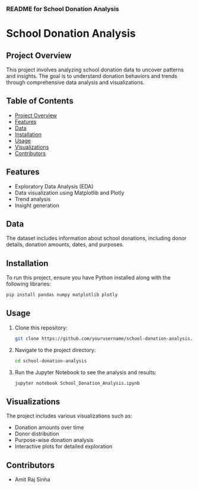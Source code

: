 ### README for School Donation Analysis

# School Donation Analysis

## Project Overview
This project involves analyzing school donation data to uncover patterns and insights. The goal is to understand donation behaviors and trends through comprehensive data analysis and visualizations.

## Table of Contents
- [Project Overview](#project-overview)
- [Features](#features)
- [Data](#data)
- [Installation](#installation)
- [Usage](#usage)
- [Visualizations](#visualizations)
- [Contributors](#contributors)

## Features
- Exploratory Data Analysis (EDA)
- Data visualization using Matplotlib and Plotly
- Trend analysis
- Insight generation

## Data
The dataset includes information about school donations, including donor details, donation amounts, dates, and purposes.

## Installation
To run this project, ensure you have Python installed along with the following libraries:
```bash
pip install pandas numpy matplotlib plotly
```

## Usage
1. Clone this repository:
   ```bash
   git clone https://github.com/yourusername/school-donation-analysis.git
   ```
2. Navigate to the project directory:
   ```bash
   cd school-donation-analysis
   ```
3. Run the Jupyter Notebook to see the analysis and results:
   ```bash
   jupyter notebook School_Donation_Analysis.ipynb
   ```

## Visualizations
The project includes various visualizations such as:
- Donation amounts over time
- Donor distribution
- Purpose-wise donation analysis
- Interactive plots for detailed exploration

## Contributors
- Amit Raj Sinha
